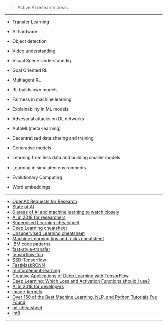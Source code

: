 
> Active AI research areas 

----------------

- Transfer Learning

- AI hardware

- Object detection

- Video understanding

- Visual Scene Understanndig

- Goal Oriented RL

- Multiagent RL

- RL builds own models

- Fairness in machine learning

- Explainability in ML models

- Advesarial attacks on DL networks 

- AutoML(meta-learning)

- Decentralized data sharing and training

- Generative models

-  Learning from less data and building smaller models

-  Learning in simulated environments

-  Evolutionary Computing

-  Word embeddings

 
-------------

- [OpenAI: Requests for Research](https://openai.com/requests-for-research/#parallel-trpo)
- [State of AI](https://www.stateof.ai/?utm_campaign=nathan.ai%20newsletter&utm_medium=email&utm_source=Revue%20newsletter)
- [6 areas of AI and machine learning to watch closely](https://medium.com/@NathanBenaich/6-areas-of-artificial-intelligence-to-watch-closely-673d590aa8aa)
- [AI in 2018 for researchers](https://blog.goodaudience.com/ai-in-2018-for-researchers-8955df0caaf9)
- [Supervised Learning cheatsheet](https://stanford.edu/~shervine/teaching/cs-229/cheatsheet-supervised-learning.html)
- [Deep Learning cheatsheet](https://stanford.edu/~shervine/teaching/cs-229/cheatsheet-deep-learning.html)
- [Unsupervised Learning cheatsheet](https://stanford.edu/~shervine/teaching/cs-229/cheatsheet-unsupervised-learning.html)
- [Machine Learning tips and tricks cheatsheet](https://stanford.edu/~shervine/teaching/cs-229/cheatsheet-machine-learning-tips-and-tricks.html)
- [IBM code patterns](https://developer.ibm.com/code/patterns/)
- [fast-style-transfer](https://github.com/lengstrom/fast-style-transfer)
- [tensorflow-fcn](https://github.com/MarvinTeichmann/tensorflow-fcn)
- [SSD-Tensorflow](https://github.com/balancap/SSD-Tensorflow)
- [FastMaskRCNN](https://github.com/CharlesShang/FastMaskRCNN)
- [reinforcement-learning](https://github.com/dennybritz/reinforcement-learning)
- [Creative Applications of Deep Learning with TensorFlow](https://www.kadenze.com/courses/creative-applications-of-deep-learning-with-tensorflow-iv/info)
- [Deep Learning: Which Loss and Activation Functions should I use?](https://medium.com/@srnghn/deep-learning-which-loss-and-activation-functions-should-i-use-ac02f1c56aa8)
- [AI in 2018 for developers](https://blog.goodaudience.com/ai-in-2018-for-researchers-8955df0caaf9)
- [image-kernels](http://setosa.io/ev/image-kernels/)
- [Over 150 of the Best Machine Learning, NLP, and Python Tutorials I’ve Found](https://medium.com/machine-learning-in-practice/over-150-of-the-best-machine-learning-nlp-and-python-tutorials-ive-found-ffce2939bd78)
- [ml-cheatsheet](https://github.com/bfortuner/ml-cheatsheet)
- [int8](https://int8.io/)

--------
